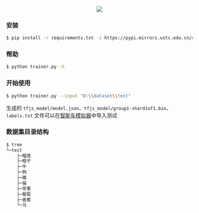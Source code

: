 <div align="center"><a href="https://app.codacy.com/gh/FunCodersTeam/ModelMaker/dashboard?utm_source=gh&utm_medium=referral&utm_content=&utm_campaign=Badge_grade"><img src="https://app.codacy.com/project/badge/Grade/77c9118814a34d1cb958940276f77caa"/></a></div>

### 安装
```bash
$ pip install -r requirements.txt -i https://pypi.mirrors.ustc.edu.cn/simple/
```
### 帮助
```bash
$ python trainer.py -h
```
### 开始使用
```bash
$ python trainer.py --input "D:\\dataset\\test"
```
生成的 `tfjs_model/model.json`、`tfjs_model/group1-shard1of1.bin`、`labels.txt` 文件可以在<a href="https://github.com/FunCodersTeam/WebCarSim">智能车模拟器</a>中导入测试
### 数据集目录结构
```bash
$ tree
└─test
    ├─榴莲
    ├─橙子
    ├─牛
    ├─狗
    ├─猪
    ├─猫
    ├─苹果
    ├─葡萄
    ├─香蕉
    └─马
```
